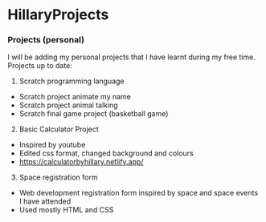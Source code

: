 # HillaryProjects
### Projects (personal)
I will be adding my personal projects that I have learnt during my free time. 
Projects up to date:
1. Scratch programming language
- Scratch project animate my name
- Scratch project animal talking
- Scratch final game project (basketball game)
2. Basic Calculator Project
  - Inspired by youtube
  - Edited css format, changed background and colours
  - https://calculatorbyhillary.netlify.app/
3. Space registration form
  - Web development registration form inspired by space and space events I have attended
  - Used mostly HTML and CSS
